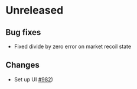 # Unreleased
## Bug fixes
- Fixed divide by zero error on market recoil state

## Changes

- Set up UI [\#982](https://github.com/forbole/big-dipper-2.0-cosmos/issues/982))
